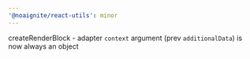 ```yaml
---
'@noaignite/react-utils': minor
---
```


createRenderBlock - adapter `context` argument (prev `additionalData`) is now always an object
